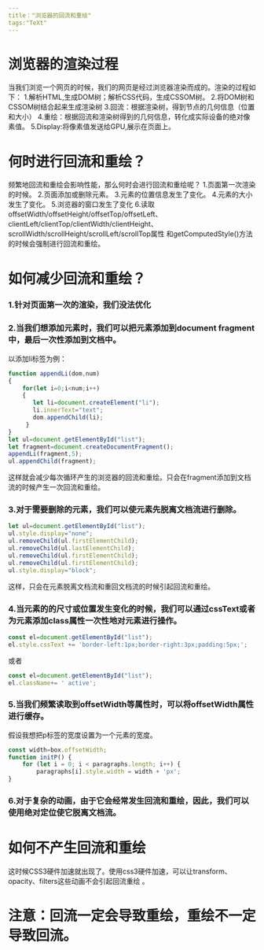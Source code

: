 ```yaml
---
title："浏览器的回流和重绘"
tags:"TeXt"
---
```


# 浏览器的渲染过程
当我们浏览一个网页的时候，我们的网页是经过浏览器渲染而成的。渲染的过程如下：
1.解析HTML,生成DOM树；解析CSS代码，生成CSSOM树。
2.将DOM树和CSSOM树结合起来生成渲染树
3.回流：根据渲染树，得到节点的几何信息（位置和大小）
4.重绘：根据回流和渲染树得到的几何信息，转化成实际设备的绝对像素值。
5.Display:将像素值发送给GPU,展示在页面上。
# 何时进行回流和重绘？
频繁地回流和重绘会影响性能，那么何时会进行回流和重绘呢？
1.页面第一次渲染的时候。
2.页面添加或删除元素。
3.元素的位置信息发生了变化。
4.元素的大小发生了变化。
5.浏览器的窗口发生了变化
6.读取offsetWidth/offsetHeight/offsetTop/offsetLeft、
clientLeft/clientTop/clientWidth/clientHeight、
scrollWidth/scrollHeight/scrollLeft/scrollTop属性
和getComputedStyle()方法的时候会强制进行回流和重绘。
# 如何减少回流和重绘？
### 1.针对页面第一次的渲染，我们没法优化
### 2.当我们想添加元素时，我们可以把元素添加到document fragment中，最后一次性添加到文档中。
以添加li标签为例：

```javascript
function appendLi(dom,num)
{
    for(let i=0;i<num;i++)
    {
       let li=document.createElement("li");
       li.innerText="text";
       dom.appendChild(li);
     }
}
let ul=document.getElementById("list");
let fragment=document.createDocumentFragment();   
appendLi(fragment,5);
ul.appendChild(fragment);
```
这样就会减少每次循环产生的浏览器的回流和重绘。只会在fragment添加到文档流的时候产生一次回流和重绘。
### 3.对于需要删除的元素，我们可以使元素先脱离文档流进行删除。
```javascript
let ul=document.getElementById("list");
ul.style.display="none";
ul.removeChild(ul.firstElementChild);
ul.removeChild(ul.lastElementChild);
ul.removeChild(ul.firstElementChild);
ul.removeChild(ul.firstElementChild);
ul.style.display="block";
```
这样，只会在元素脱离文档流和重回文档流的时候引起回流和重绘。

### 4.当元素的的尺寸或位置发生变化的时候，我们可以通过cssText或者为元素添加class属性一次性地对元素进行操作。

```javascript
const el=document.getElementById("list");
el.style.cssText += 'border-left:1px;border-right:3px;padding:5px;';
```
或者

```javascript
const el=document.getElementById("list");
el.className+= ' active';
```
### 5.当我们频繁读取到offsetWidth等属性时，可以将offsetWidth属性进行缓存。
假设我想把p标签的宽度设置为一个元素的宽度。

```javascript
const width=box.offsetWidth;
function initP() {
    for (let i = 0; i < paragraphs.length; i++) {
        paragraphs[i].style.width = width + 'px';
}
```
### 6.对于复杂的动画，由于它会经常发生回流和重绘，因此，我们可以使用绝对定位使它脱离文档流。
# 如何不产生回流和重绘
这时候CSS3硬件加速就出现了。使用css3硬件加速，可以让transform、opacity、filters这些动画不会引起回流重绘 。

# 注意：回流一定会导致重绘，重绘不一定导致回流。